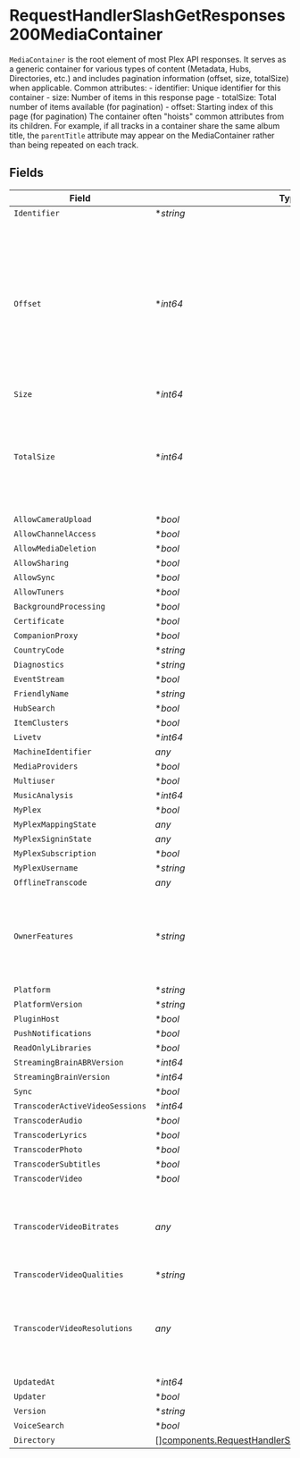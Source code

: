 # RequestHandlerSlashGetResponses200MediaContainer

`MediaContainer` is the root element of most Plex API responses. It serves as a generic container for various types of content (Metadata, Hubs, Directories, etc.) and includes pagination information (offset, size, totalSize) when applicable.
Common attributes: - identifier: Unique identifier for this container - size: Number of items in this response page - totalSize: Total number of items available (for pagination) - offset: Starting index of this page (for pagination)
The container often "hoists" common attributes from its children. For example, if all tracks in a container share the same album title, the `parentTitle` attribute may appear on the MediaContainer rather than being repeated on each track.



## Fields

| Field                                                                                                                                    | Type                                                                                                                                     | Required                                                                                                                                 | Description                                                                                                                              | Example                                                                                                                                  |
| ---------------------------------------------------------------------------------------------------------------------------------------- | ---------------------------------------------------------------------------------------------------------------------------------------- | ---------------------------------------------------------------------------------------------------------------------------------------- | ---------------------------------------------------------------------------------------------------------------------------------------- | ---------------------------------------------------------------------------------------------------------------------------------------- |
| `Identifier`                                                                                                                             | **string*                                                                                                                                | :heavy_minus_sign:                                                                                                                       | N/A                                                                                                                                      |                                                                                                                                          |
| `Offset`                                                                                                                                 | **int64*                                                                                                                                 | :heavy_minus_sign:                                                                                                                       | The offset of where this container page starts among the total objects available. Also provided in the `X-Plex-Container-Start` header.<br/> |                                                                                                                                          |
| `Size`                                                                                                                                   | **int64*                                                                                                                                 | :heavy_minus_sign:                                                                                                                       | N/A                                                                                                                                      |                                                                                                                                          |
| `TotalSize`                                                                                                                              | **int64*                                                                                                                                 | :heavy_minus_sign:                                                                                                                       | The total size of objects available. Also provided in the `X-Plex-Container-Total-Size` header.<br/>                                     |                                                                                                                                          |
| `AllowCameraUpload`                                                                                                                      | **bool*                                                                                                                                  | :heavy_minus_sign:                                                                                                                       | N/A                                                                                                                                      |                                                                                                                                          |
| `AllowChannelAccess`                                                                                                                     | **bool*                                                                                                                                  | :heavy_minus_sign:                                                                                                                       | N/A                                                                                                                                      |                                                                                                                                          |
| `AllowMediaDeletion`                                                                                                                     | **bool*                                                                                                                                  | :heavy_minus_sign:                                                                                                                       | N/A                                                                                                                                      |                                                                                                                                          |
| `AllowSharing`                                                                                                                           | **bool*                                                                                                                                  | :heavy_minus_sign:                                                                                                                       | N/A                                                                                                                                      |                                                                                                                                          |
| `AllowSync`                                                                                                                              | **bool*                                                                                                                                  | :heavy_minus_sign:                                                                                                                       | N/A                                                                                                                                      |                                                                                                                                          |
| `AllowTuners`                                                                                                                            | **bool*                                                                                                                                  | :heavy_minus_sign:                                                                                                                       | N/A                                                                                                                                      |                                                                                                                                          |
| `BackgroundProcessing`                                                                                                                   | **bool*                                                                                                                                  | :heavy_minus_sign:                                                                                                                       | N/A                                                                                                                                      |                                                                                                                                          |
| `Certificate`                                                                                                                            | **bool*                                                                                                                                  | :heavy_minus_sign:                                                                                                                       | N/A                                                                                                                                      |                                                                                                                                          |
| `CompanionProxy`                                                                                                                         | **bool*                                                                                                                                  | :heavy_minus_sign:                                                                                                                       | N/A                                                                                                                                      |                                                                                                                                          |
| `CountryCode`                                                                                                                            | **string*                                                                                                                                | :heavy_minus_sign:                                                                                                                       | N/A                                                                                                                                      |                                                                                                                                          |
| `Diagnostics`                                                                                                                            | **string*                                                                                                                                | :heavy_minus_sign:                                                                                                                       | N/A                                                                                                                                      |                                                                                                                                          |
| `EventStream`                                                                                                                            | **bool*                                                                                                                                  | :heavy_minus_sign:                                                                                                                       | N/A                                                                                                                                      |                                                                                                                                          |
| `FriendlyName`                                                                                                                           | **string*                                                                                                                                | :heavy_minus_sign:                                                                                                                       | N/A                                                                                                                                      |                                                                                                                                          |
| `HubSearch`                                                                                                                              | **bool*                                                                                                                                  | :heavy_minus_sign:                                                                                                                       | N/A                                                                                                                                      |                                                                                                                                          |
| `ItemClusters`                                                                                                                           | **bool*                                                                                                                                  | :heavy_minus_sign:                                                                                                                       | N/A                                                                                                                                      |                                                                                                                                          |
| `Livetv`                                                                                                                                 | **int64*                                                                                                                                 | :heavy_minus_sign:                                                                                                                       | N/A                                                                                                                                      | 7                                                                                                                                        |
| `MachineIdentifier`                                                                                                                      | *any*                                                                                                                                    | :heavy_minus_sign:                                                                                                                       | N/A                                                                                                                                      | 0123456789abcdef0123456789abcdef012345678                                                                                                |
| `MediaProviders`                                                                                                                         | **bool*                                                                                                                                  | :heavy_minus_sign:                                                                                                                       | N/A                                                                                                                                      |                                                                                                                                          |
| `Multiuser`                                                                                                                              | **bool*                                                                                                                                  | :heavy_minus_sign:                                                                                                                       | N/A                                                                                                                                      |                                                                                                                                          |
| `MusicAnalysis`                                                                                                                          | **int64*                                                                                                                                 | :heavy_minus_sign:                                                                                                                       | N/A                                                                                                                                      | 2                                                                                                                                        |
| `MyPlex`                                                                                                                                 | **bool*                                                                                                                                  | :heavy_minus_sign:                                                                                                                       | N/A                                                                                                                                      |                                                                                                                                          |
| `MyPlexMappingState`                                                                                                                     | *any*                                                                                                                                    | :heavy_minus_sign:                                                                                                                       | N/A                                                                                                                                      | mapped                                                                                                                                   |
| `MyPlexSigninState`                                                                                                                      | *any*                                                                                                                                    | :heavy_minus_sign:                                                                                                                       | N/A                                                                                                                                      | ok                                                                                                                                       |
| `MyPlexSubscription`                                                                                                                     | **bool*                                                                                                                                  | :heavy_minus_sign:                                                                                                                       | N/A                                                                                                                                      |                                                                                                                                          |
| `MyPlexUsername`                                                                                                                         | **string*                                                                                                                                | :heavy_minus_sign:                                                                                                                       | N/A                                                                                                                                      |                                                                                                                                          |
| `OfflineTranscode`                                                                                                                       | *any*                                                                                                                                    | :heavy_minus_sign:                                                                                                                       | N/A                                                                                                                                      | 1                                                                                                                                        |
| `OwnerFeatures`                                                                                                                          | **string*                                                                                                                                | :heavy_minus_sign:                                                                                                                       | A comma-separated list of features which are enabled for the server owner                                                                |                                                                                                                                          |
| `Platform`                                                                                                                               | **string*                                                                                                                                | :heavy_minus_sign:                                                                                                                       | N/A                                                                                                                                      |                                                                                                                                          |
| `PlatformVersion`                                                                                                                        | **string*                                                                                                                                | :heavy_minus_sign:                                                                                                                       | N/A                                                                                                                                      |                                                                                                                                          |
| `PluginHost`                                                                                                                             | **bool*                                                                                                                                  | :heavy_minus_sign:                                                                                                                       | N/A                                                                                                                                      |                                                                                                                                          |
| `PushNotifications`                                                                                                                      | **bool*                                                                                                                                  | :heavy_minus_sign:                                                                                                                       | N/A                                                                                                                                      |                                                                                                                                          |
| `ReadOnlyLibraries`                                                                                                                      | **bool*                                                                                                                                  | :heavy_minus_sign:                                                                                                                       | N/A                                                                                                                                      |                                                                                                                                          |
| `StreamingBrainABRVersion`                                                                                                               | **int64*                                                                                                                                 | :heavy_minus_sign:                                                                                                                       | N/A                                                                                                                                      |                                                                                                                                          |
| `StreamingBrainVersion`                                                                                                                  | **int64*                                                                                                                                 | :heavy_minus_sign:                                                                                                                       | N/A                                                                                                                                      |                                                                                                                                          |
| `Sync`                                                                                                                                   | **bool*                                                                                                                                  | :heavy_minus_sign:                                                                                                                       | N/A                                                                                                                                      |                                                                                                                                          |
| `TranscoderActiveVideoSessions`                                                                                                          | **int64*                                                                                                                                 | :heavy_minus_sign:                                                                                                                       | N/A                                                                                                                                      |                                                                                                                                          |
| `TranscoderAudio`                                                                                                                        | **bool*                                                                                                                                  | :heavy_minus_sign:                                                                                                                       | N/A                                                                                                                                      |                                                                                                                                          |
| `TranscoderLyrics`                                                                                                                       | **bool*                                                                                                                                  | :heavy_minus_sign:                                                                                                                       | N/A                                                                                                                                      |                                                                                                                                          |
| `TranscoderPhoto`                                                                                                                        | **bool*                                                                                                                                  | :heavy_minus_sign:                                                                                                                       | N/A                                                                                                                                      |                                                                                                                                          |
| `TranscoderSubtitles`                                                                                                                    | **bool*                                                                                                                                  | :heavy_minus_sign:                                                                                                                       | N/A                                                                                                                                      |                                                                                                                                          |
| `TranscoderVideo`                                                                                                                        | **bool*                                                                                                                                  | :heavy_minus_sign:                                                                                                                       | N/A                                                                                                                                      |                                                                                                                                          |
| `TranscoderVideoBitrates`                                                                                                                | *any*                                                                                                                                    | :heavy_minus_sign:                                                                                                                       | The suggested video quality bitrates to present to the user                                                                              |                                                                                                                                          |
| `TranscoderVideoQualities`                                                                                                               | **string*                                                                                                                                | :heavy_minus_sign:                                                                                                                       | N/A                                                                                                                                      |                                                                                                                                          |
| `TranscoderVideoResolutions`                                                                                                             | *any*                                                                                                                                    | :heavy_minus_sign:                                                                                                                       | The suggested video resolutions to the above quality bitrates                                                                            |                                                                                                                                          |
| `UpdatedAt`                                                                                                                              | **int64*                                                                                                                                 | :heavy_minus_sign:                                                                                                                       | N/A                                                                                                                                      |                                                                                                                                          |
| `Updater`                                                                                                                                | **bool*                                                                                                                                  | :heavy_minus_sign:                                                                                                                       | N/A                                                                                                                                      |                                                                                                                                          |
| `Version`                                                                                                                                | **string*                                                                                                                                | :heavy_minus_sign:                                                                                                                       | N/A                                                                                                                                      |                                                                                                                                          |
| `VoiceSearch`                                                                                                                            | **bool*                                                                                                                                  | :heavy_minus_sign:                                                                                                                       | N/A                                                                                                                                      |                                                                                                                                          |
| `Directory`                                                                                                                              | [][components.RequestHandlerSlashGetResponses200Directory](../../models/components/requesthandlerslashgetresponses200directory.md)       | :heavy_minus_sign:                                                                                                                       | N/A                                                                                                                                      |                                                                                                                                          |